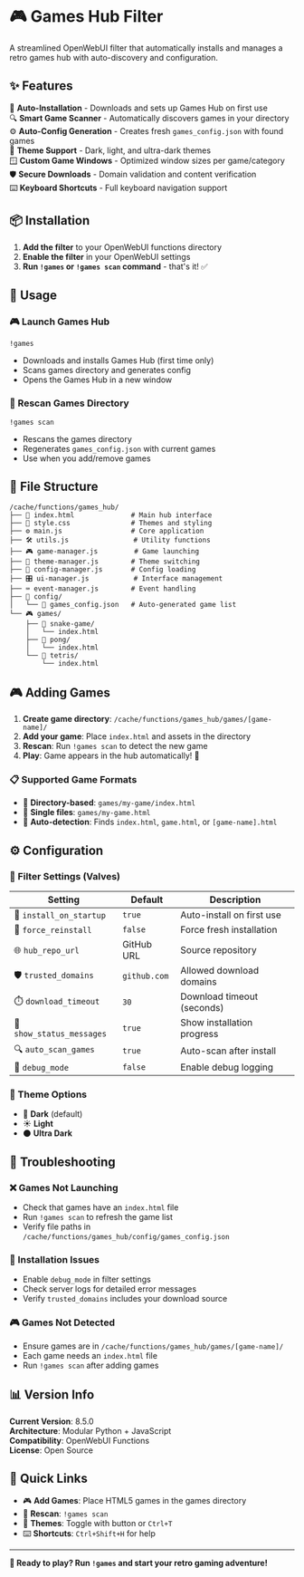 # 🎮 Games Hub Filter

A streamlined OpenWebUI filter that automatically installs and manages a retro games hub with auto-discovery and configuration.

## ✨ Features

🚀 **Auto-Installation** - Downloads and sets up Games Hub on first use  
🔍 **Smart Game Scanner** - Automatically discovers games in your directory  
⚙️ **Auto-Config Generation** - Creates fresh `games_config.json` with found games  
🎨 **Theme Support** - Dark, light, and ultra-dark themes  
🪟 **Custom Game Windows** - Optimized window sizes per game/category  
🛡️ **Secure Downloads** - Domain validation and content verification  
⌨️ **Keyboard Shortcuts** - Full keyboard navigation support  

## 📦 Installation

1. **Add the filter** to your OpenWebUI functions directory
2. **Enable the filter** in your OpenWebUI settings
3. **Run ```!games``` or ```!games scan```  command** - that's it! ✅

## 🎯 Usage

### 🎮 Launch Games Hub
```
!games
```
- Downloads and installs Games Hub (first time only)
- Scans games directory and generates config
- Opens the Games Hub in a new window

### 🔄 Rescan Games Directory  
```
!games scan
```
- Rescans the games directory
- Regenerates `games_config.json` with current games
- Use when you add/remove games

## 📁 File Structure

```
/cache/functions/games_hub/
├── 📄 index.html              # Main hub interface
├── 🎨 style.css               # Themes and styling
├── ⚙️ main.js                 # Core application
├── 🛠️ utils.js                # Utility functions
├── 🎮 game-manager.js         # Game launching
├── 🎨 theme-manager.js        # Theme switching  
├── 🔧 config-manager.js       # Config loading
├── 🎛️ ui-manager.js           # Interface management
├── ⌨️ event-manager.js        # Event handling
├── 📂 config/
│   └── 🎯 games_config.json   # Auto-generated game list
└── 🎮 games/
    ├── 🐍 snake-game/
    │   └── index.html
    ├── 🏓 pong/
    │   └── index.html
    └── 🧩 tetris/
        └── index.html
```

## 🎮 Adding Games

1. **Create game directory**: `/cache/functions/games_hub/games/[game-name]/`
2. **Add your game**: Place `index.html` and assets in the directory
3. **Rescan**: Run `!games scan` to detect the new game
4. **Play**: Game appears in the hub automatically! 🎉

### 📋 Supported Game Formats
- 📁 **Directory-based**: `games/my-game/index.html`
- 📄 **Single files**: `games/my-game.html`
- 🎯 **Auto-detection**: Finds `index.html`, `game.html`, or `[game-name].html`

## ⚙️ Configuration

### 🔧 Filter Settings (Valves)

| Setting | Default | Description |
|---------|---------|-------------|
| 🚀 `install_on_startup` | `true` | Auto-install on first use |
| 🔄 `force_reinstall` | `false` | Force fresh installation |
| 🌐 `hub_repo_url` | GitHub URL | Source repository |
| 🛡️ `trusted_domains` | `github.com` | Allowed download domains |
| ⏱️ `download_timeout` | `30` | Download timeout (seconds) |
| 💬 `show_status_messages` | `true` | Show installation progress |
| 🔍 `auto_scan_games` | `true` | Auto-scan after install |
| 🐛 `debug_mode` | `false` | Enable debug logging |

### 🎨 Theme Options
- 🌙 **Dark** (default)
- ☀️ **Light** 
- 🌑 **Ultra Dark**

## 🚨 Troubleshooting

### ❌ Games Not Launching
- Check that games have an `index.html` file
- Run `!games scan` to refresh the game list
- Verify file paths in `/cache/functions/games_hub/config/games_config.json`

### 🔄 Installation Issues  
- Enable `debug_mode` in filter settings
- Check server logs for detailed error messages
- Verify `trusted_domains` includes your download source

### 🎮 Games Not Detected
- Ensure games are in `/cache/functions/games_hub/games/[game-name]/`
- Each game needs an `index.html` file
- Run `!games scan` after adding games

## 📊 Version Info

**Current Version**: 8.5.0  
**Architecture**: Modular Python + JavaScript  
**Compatibility**: OpenWebUI Functions  
**License**: Open Source  

## 🔗 Quick Links

- 🎮 **Add Games**: Place HTML5 games in the games directory
- 🔄 **Rescan**: `!games scan` 
- 🎨 **Themes**: Toggle with button or `Ctrl+T`
- ⌨️ **Shortcuts**: `Ctrl+Shift+H` for help

---

**🎉 Ready to play? Run `!games` and start your retro gaming adventure!**